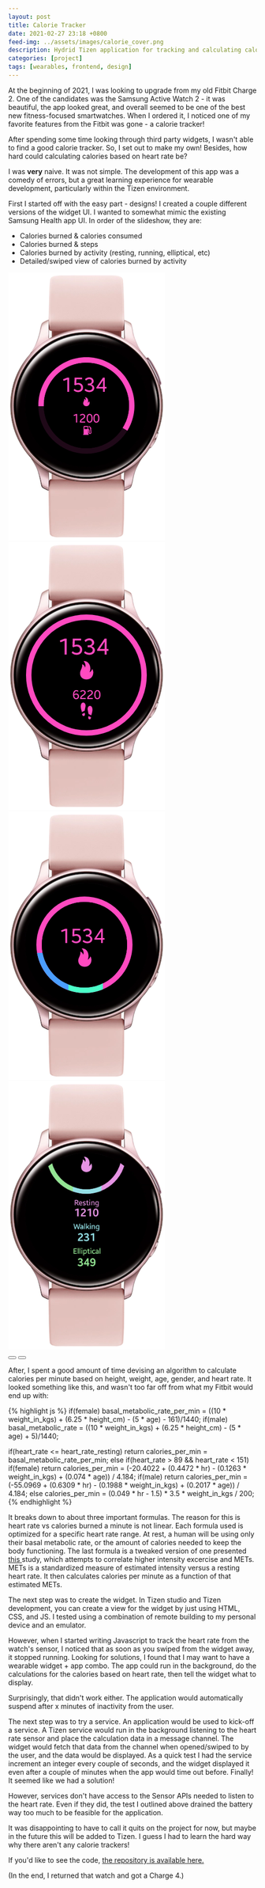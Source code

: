 ```yaml
---
layout: post
title: Calorie Tracker
date: 2021-02-27 23:18 +0800
feed-img: ../assets/images/calorie_cover.png
description: Hydrid Tizen application for tracking and calculating calories
categories: [project]
tags: [wearables, frontend, design]
---
```


At the beginning of 2021, I was looking to upgrade from my old Fitbit Charge 2. One of the candidates was the Samsung Active Watch 2 - it was beautiful, the app looked great, and overall seemed to be one of the best new fitness-focused smartwatches. When I ordered it, I noticed one of my favorite features from the Fitbit was gone - a calorie tracker! 

After spending some time looking through third party widgets, I wasn't able to find a good calorie tracker. So, I set out to make my own! Besides, how hard could calculating calories based on heart rate be?

I was <strong>very</strong> naive. It was not simple. The development of this app was a comedy of errors, but a great learning experience for wearable development, particularly within the Tizen environment. 

First I started off with the easy part - designs! I created a couple different versions of the widget UI. I wanted to somewhat mimic the existing Samsung Health app UI. In order of the slideshow, they are: 

- Calories burned & calories consumed 
- Calories burned & steps 
- Calories burned by activity (resting, running, elliptical, etc)
- Detailed/swiped view of calories burned by activity 

<div class="siema">
    <img src="/assets/images/calorie_1.png" alt="Calorie widget screenshot"/>
    <img src="/assets/images/calorie_2.png" alt="Calorie widget screenshot"/>
    <img src="/assets/images/calorie_3.png" alt="Calorie widget screenshot"/>
    <img src="/assets/images/calorie_4.png" alt="Calorie widget screenshot"/>
</div>
<div class="gallery-button-container center">
    <button class="prev center gallery-button"><i class="fas fa-backward" aria-hidden="true"></i></button>
    <button class="next center gallery-button"><i class="fas fa-forward" aria-hidden="true"></i></button>
</div>

After, I spent a good amount of time devising an algorithm to calculate calories per minute based on height, weight, age, gender, and heart rate. It looked something like this, and wasn't too far off from what my Fitbit would end up with: 

{% highlight js %}
if(female)
    basal_metabolic_rate_per_min = ((10 * weight_in_kgs) + (6.25 * height_cm) - (5 * age) - 161)/1440;
if(male)
	basal_metabolic_rate = ((10 * weight_in_kgs) + (6.25 * height_cm) - (5 * age) + 5)/1440;

if(heart_rate <= heart_rate_resting)
    return calories_per_min = basal_metabolic_rate_per_min;
else if(heart_rate > 89 && heart_rate < 151)
    if(female)
        return calories_per_min = (-20.4022 + (0.4472 * hr) - (0.1263 * weight_in_kgs) + (0.074 * age)) / 4.184;
    if(male)
        return calories_per_min = (-55.0969 + (0.6309 * hr) - (0.1988 * weight_in_kgs) + (0.2017 * age)) / 4.184;
else
    calories_per_min = (0.049 * hr - 1.5) * 3.5 * weight_in_kgs / 200;
{% endhighlight %}

It breaks down to about three important formulas. The reason for this is heart rate vs calories burned a minute is not linear. Each formula used is optimized for a specific heart rate range. At rest,  a human will be using only their basal metabolic rate, or the amount of calories needed to keep the body functioning. The last formula is a tweaked version of one presented <a href="https://www.ncbi.nlm.nih.gov/pmc/articles/PMC6003065/">this </a> study, which attempts to correlate higher intensity excercise and METs. METs is a standardized measure of estimated intensity versus a resting heart rate. It then calculates calories per minute as a function of that estimated METs. 

The next step was to create the widget. In Tizen studio and Tizen development, you can create a view for the widget by just using HTML, CSS, and JS. I tested using a combination of remote building to my personal device and an emulator. 

However, when I started writing Javascript to track the heart rate from the watch's sensor, I noticed that as soon as you swiped from the widget away, it stopped running. Looking for solutions, I found that I may want to have a wearable widget + app combo. The app could run in the background, do the calculations for the calories based on heart rate, then tell the widget what to display. 

Surprisingly, that didn't work either. The application would automatically suspend after x minutes of inactivity from the user. 

The next step was to try a service. An application would be used to kick-off a service. A Tizen service would run in the background listening to the heart rate sensor and place the calculation data in a message channel. The widget would fetch that data from the channel when opened/swiped to by the user, and the data would be displayed. As a quick test I had the service increment an integer every couple of seconds, and the widget displayed it even after a couple of minutes when the app would time out before. Finally! It seemed like we had a solution! 

However, services don't have access to the Sensor APIs needed to listen to the heart rate. Even if they did, the test I outlined above drained the battery way too much to be feasible for the application. 

It was disappointing to have to call it quits on the project for now, but maybe in the future this will be added to Tizen. I guess I had to learn the hard way why there aren't any calorie trackers! 

If you'd like to see the code, <a href="https://github.com/smicklas/CalorieWidget">the repository is available here. </a>

(In the end, I returned that watch and got a Charge 4.)